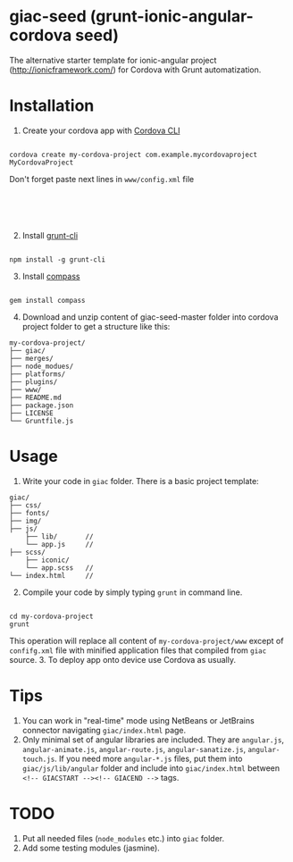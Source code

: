 giac-seed 
(grunt-ionic-angular-cordova seed)
=========

The alternative starter template for ionic-angular project (http://ionicframework.com/) for Cordova with Grunt automatization.

Installation
=========

1. Create your cordova app with [Cordova CLI](http://cordova.apache.org/docs/en/3.3.0/guide_cli_index.md.html#The%20Command-Line%20Interface)
<pre><code>
cordova create my-cordova-project com.example.mycordovaproject MyCordovaProject
</code></pre>
Don't forget paste next lines in ```www/config.xml``` file
<pre><code>
<preference name="webviewbounce" value="false" />
<preference name="UIWebViewBounce" value="false" />
<preference name="DisallowOverscroll" value="true" />
</code></pre>
2. Install [grunt-cli](http://gruntjs.com/getting-started#installing-the-cli)
<pre><code>
npm install -g grunt-cli
</code></pre>
3. Install [compass](http://compass-style.org/install/)
<pre><code>
gem install compass
</code></pre>
4. Download and unzip content of giac-seed-master folder into cordova project folder to get a structure like this:
<pre><code>my-cordova-project/
├── giac/
├── merges/
├── node_modues/
├── platforms/
├── plugins/
├── www/
├── README.md
├── package.json
├── LICENSE
└── Gruntfile.js
</code></pre>

Usage
=========

1. Write your code in ```giac``` folder. There is a basic project template:
<pre><code>giac/
├── css/           
├── fonts/
├── img/
├── js/
    ├── lib/       // <!-- set of needed ionic and angular js libraries -->
    └── app.js     // <!-- place for your JS code -->
├── scss/
    ├── iconic/
    └── app.scss   // <!-- place for your SASS code -->
└── index.html     // <!-- plase for your HTML code -->
</code></pre>  
2. Compile your code by simply typing ```grunt``` in command line.
<pre><code>
cd my-cordova-project
grunt
</code></pre>
This operation will replace all content of ```my-cordova-project/www``` except of ```confifg.xml``` file with minified application files that compiled from ```giac``` source.
3. To deploy app onto device use Cordova as usually.

Tips
=========

1. You can work in "real-time" mode using NetBeans or JetBrains connector navigating ```giac/index.html``` page.
2. Only minimal set of angular libraries are included. They are ```angular.js```, ```angular-animate.js```, ```angular-route.js```, ```angular-sanatize.js```, ```angular-touch.js```. If you need more ```angular-*.js``` files, put them into ```giac/js/lib/angular``` folder and include into ```giac/index.html``` between ```<!-- GIACSTART --><!-- GIACEND -->``` tags.

TODO
=========

1. Put all needed files (```node_modules``` etc.) into ```giac``` folder.
2. Add some testing modules (jasmine).
